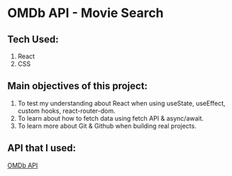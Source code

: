 # OMDb API - Movie Search

## Tech Used:

1. React
2. CSS

## Main objectives of this project:

1. To test my understanding about React when using useState, useEffect, custom hooks, react-router-dom.
2. To learn about how to fetch data using fetch API & async/await.
3. To learn more about Git & Github when building real projects.

## API that I used:

[OMDb API](http://www.omdbapi.com/)
